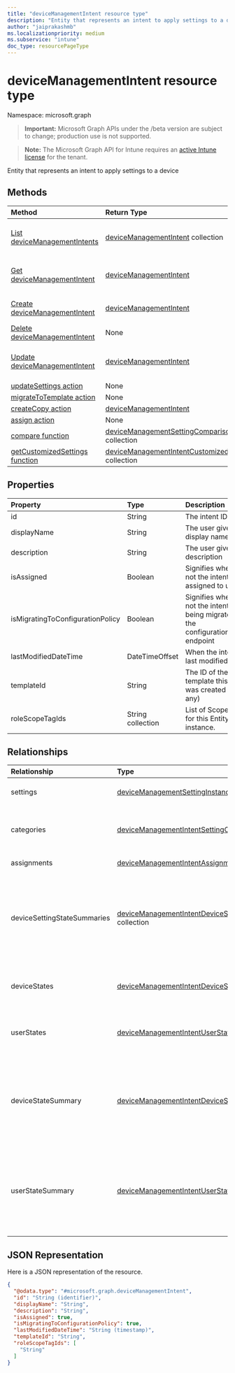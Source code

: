 ```yaml
---
title: "deviceManagementIntent resource type"
description: "Entity that represents an intent to apply settings to a device"
author: "jaiprakashmb"
ms.localizationpriority: medium
ms.subservice: "intune"
doc_type: resourcePageType
---
```


# deviceManagementIntent resource type

Namespace: microsoft.graph

> **Important:** Microsoft Graph APIs under the /beta version are subject to change; production use is not supported.

> **Note:** The Microsoft Graph API for Intune requires an [active Intune license](https://go.microsoft.com/fwlink/?linkid=839381) for the tenant.

Entity that represents an intent to apply settings to a device

## Methods
|Method|Return Type|Description|
|:---|:---|:---|
|[List deviceManagementIntents](../api/intune-deviceintent-devicemanagementintent-list.md)|[deviceManagementIntent](../resources/intune-deviceintent-devicemanagementintent.md) collection|List properties and relationships of the [deviceManagementIntent](../resources/intune-deviceintent-devicemanagementintent.md) objects.|
|[Get deviceManagementIntent](../api/intune-deviceintent-devicemanagementintent-get.md)|[deviceManagementIntent](../resources/intune-deviceintent-devicemanagementintent.md)|Read properties and relationships of the [deviceManagementIntent](../resources/intune-deviceintent-devicemanagementintent.md) object.|
|[Create deviceManagementIntent](../api/intune-deviceintent-devicemanagementintent-create.md)|[deviceManagementIntent](../resources/intune-deviceintent-devicemanagementintent.md)|Create a new [deviceManagementIntent](../resources/intune-deviceintent-devicemanagementintent.md) object.|
|[Delete deviceManagementIntent](../api/intune-deviceintent-devicemanagementintent-delete.md)|None|Deletes a [deviceManagementIntent](../resources/intune-deviceintent-devicemanagementintent.md).|
|[Update deviceManagementIntent](../api/intune-deviceintent-devicemanagementintent-update.md)|[deviceManagementIntent](../resources/intune-deviceintent-devicemanagementintent.md)|Update the properties of a [deviceManagementIntent](../resources/intune-deviceintent-devicemanagementintent.md) object.|
|[updateSettings action](../api/intune-deviceintent-devicemanagementintent-updatesettings.md)|None||
|[migrateToTemplate action](../api/intune-deviceintent-devicemanagementintent-migratetotemplate.md)|None||
|[createCopy action](../api/intune-deviceintent-devicemanagementintent-createcopy.md)|[deviceManagementIntent](../resources/intune-deviceintent-devicemanagementintent.md)||
|[assign action](../api/intune-deviceintent-devicemanagementintent-assign.md)|None||
|[compare function](../api/intune-deviceintent-devicemanagementintent-compare.md)|[deviceManagementSettingComparison](../resources/intune-deviceintent-devicemanagementsettingcomparison.md) collection||
|[getCustomizedSettings function](../api/intune-deviceintent-devicemanagementintent-getcustomizedsettings.md)|[deviceManagementIntentCustomizedSetting](../resources/intune-deviceintent-devicemanagementintentcustomizedsetting.md) collection||

## Properties
|Property|Type|Description|
|:---|:---|:---|
|id|String|The intent ID|
|displayName|String|The user given display name|
|description|String|The user given description|
|isAssigned|Boolean|Signifies whether or not the intent is assigned to users|
|isMigratingToConfigurationPolicy|Boolean|Signifies whether or not the intent is being migrated to the configurationPolicies endpoint|
|lastModifiedDateTime|DateTimeOffset|When the intent was last modified|
|templateId|String|The ID of the template this intent was created from (if any)|
|roleScopeTagIds|String collection|List of Scope Tags for this Entity instance.|

## Relationships
|Relationship|Type|Description|
|:---|:---|:---|
|settings|[deviceManagementSettingInstance](../resources/intune-deviceintent-devicemanagementsettinginstance.md) collection|Collection of all settings to be applied|
|categories|[deviceManagementIntentSettingCategory](../resources/intune-deviceintent-devicemanagementintentsettingcategory.md) collection|Collection of setting categories within the intent|
|assignments|[deviceManagementIntentAssignment](../resources/intune-deviceintent-devicemanagementintentassignment.md) collection|Collection of assignments|
|deviceSettingStateSummaries|[deviceManagementIntentDeviceSettingStateSummary](../resources/intune-deviceintent-devicemanagementintentdevicesettingstatesummary.md) collection|Collection of settings and their states and counts of devices that belong to corresponding state for all settings within the intent|
|deviceStates|[deviceManagementIntentDeviceState](../resources/intune-deviceintent-devicemanagementintentdevicestate.md) collection|Collection of states of all devices that the intent is applied to|
|userStates|[deviceManagementIntentUserState](../resources/intune-deviceintent-devicemanagementintentuserstate.md) collection|Collection of states of all users that the intent is applied to|
|deviceStateSummary|[deviceManagementIntentDeviceStateSummary](../resources/intune-deviceintent-devicemanagementintentdevicestatesummary.md)|A summary of device states and counts of devices that belong to corresponding state for all devices that the intent is applied to|
|userStateSummary|[deviceManagementIntentUserStateSummary](../resources/intune-deviceintent-devicemanagementintentuserstatesummary.md)|A summary of user states and counts of users that belong to corresponding state for all users that the intent is applied to|

## JSON Representation
Here is a JSON representation of the resource.
<!-- {
  "blockType": "resource",
  "keyProperty": "id",
  "@odata.type": "microsoft.graph.deviceManagementIntent"
}
-->
``` json
{
  "@odata.type": "#microsoft.graph.deviceManagementIntent",
  "id": "String (identifier)",
  "displayName": "String",
  "description": "String",
  "isAssigned": true,
  "isMigratingToConfigurationPolicy": true,
  "lastModifiedDateTime": "String (timestamp)",
  "templateId": "String",
  "roleScopeTagIds": [
    "String"
  ]
}
```
